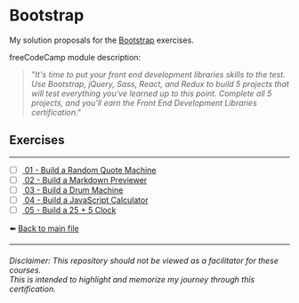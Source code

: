 # Bootstrap

My solution proposals for the [Bootstrap](https://www.freecodecamp.org/learn/front-end-development-libraries#bootstrap)
exercises.

freeCodeCamp module description:
> *"It's time to put your front end development libraries skills to the test. Use Bootstrap, jQuery, Sass, React, and Redux to build 5 projects that will test everything you've learned up to this point. Complete all 5 projects, and you'll earn the Front End Development Libraries certification."*

## Exercises

---

- [ ] [ 01 - Build a Random Quote Machine]()
- [ ] [ 02 - Build a Markdown Previewer]()
- [ ] [ 03 - Build a Drum Machine]()
- [ ] [ 04 - Build a JavaScript Calculator]()
- [ ] [ 05 - Build a 25 + 5 Clock]()

⬅️ [Back to main file](../README.md)

---

###### Disclaimer: This repository should not be viewed as a facilitator for these courses. <br> This is intended to highlight and memorize my journey through this certification.